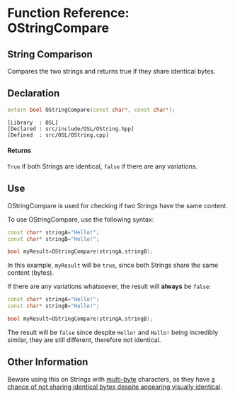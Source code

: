 # Function Reference: OStringCompare
## String Comparison
Compares the two strings and returns true if they share identical bytes.

## Declaration
```cpp
extern bool OStringCompare(const char*, const char*);
```
```
[Library  : OSL]
[Declared : src/include/OSL/OString.hpp]
[Defined  : src/OSL/OString.cpp]
```

#### Returns
`True` if both Strings are identical, `false` if there are any variations.

## Use
OStringCompare is used for checking if two Strings have the same content.

To use OStringCompare, use the following syntax:
```cpp
const char* stringA="Hello!";
const char* stringB="Hello!";

bool myResult=OStringCompare(stringA,stringB);
```
In this example, `myResult` will be `true`, since both Strings share the same content (bytes).

If there are any variations whatsoever, the result will **always** be `false`:
```cpp
const char* stringA="Hello!";
const char* stringB="Hallo!";

bool myResult=OStringCompare(stringA,stringB);
```
The result will be `false` since despite `Hello!` and `Hallo!` being incredibly similar, they are still different, therefore not identical.

## Other Information
Beware using this on Strings with [multi-byte](https://en.wikipedia.org/wiki/UTF-8) characters, as they have [a chance of not sharing identical bytes despite appearing visually identical](https://youtu.be/tOHnXt3Ycfo?t=2658).